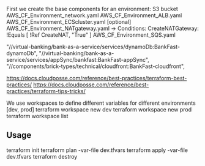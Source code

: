 First we create the base components for an environment:
S3 bucket
AWS_CF_Environment_network.yaml
AWS_CF_Environment_ALB.yaml
AWS_CF_Environment_ECScluster.yaml
[optional] AWS_CF_Environment_NATgateway.yaml -> Conditions: CreateNATGateway: !Equals [ !Ref CreateNAT, "True" ]
AWS_CF_Environment_SQS.yaml


"//virtual-banking/bank-as-a-service/services/dynamoDb:BankFast-dynamoDb",
"//virtual-banking/bank-as-a-service/services/appSync/bankfast:BankFast-appSync",
"//components/brick-types/technical/cloudfront:BankFast-cloudfront",


https://docs.cloudposse.com/reference/best-practices/terraform-best-practices/
https://docs.cloudposse.com/reference/best-practices/terraform-tips-tricks/

We use workspaces to define different variables for different environments [dev, prod]
terraform workspace new dev
terraform workspace new prod
terraform workspace list

## Usage
terraform init
terraform plan -var-file dev.tfvars
terraform apply -var-file dev.tfvars
terraform destroy